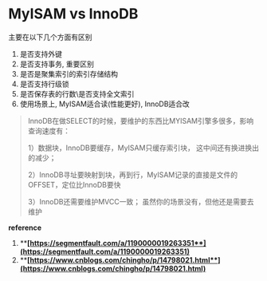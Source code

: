 # MyISAM vs InnoDB

&#x20;主要在以下几个方面有区别

1. 是否支持外键
2. 是否支持事务, 重要区别
3. 是否是聚集索引的索引存储结构
4. 是否支持行级锁
5. 是否保存表的行数\是否支持全文索引
6. 使用场景上, MyISAM适合读(性能更好), InnoDB适合改

> InnoDB在做SELECT的时候，要维护的东西比MYISAM引擎多很多，影响查询速度有：
>
> &#x20;
>
> 1）数据块，InnoDB要缓存，MyISAM只缓存索引块，  这中间还有换进换出的减少；
>
> 2）InnoDB寻址要映射到块，再到行，MyISAM记录的直接是文件的OFFSET，定位比InnoDB要快
>
> 3）InnoDB还需要维护MVCC一致； 虽然你的场景没有，但他还是需要去维护



**reference**

1. ****[**https://segmentfault.com/a/1190000019263351**](https://segmentfault.com/a/1190000019263351)****
2. ****[**https://www.cnblogs.com/chingho/p/14798021.html**](https://www.cnblogs.com/chingho/p/14798021.html)****



